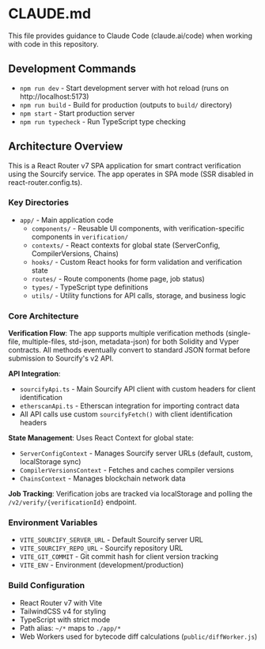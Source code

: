 # CLAUDE.md

This file provides guidance to Claude Code (claude.ai/code) when working with code in this repository.

## Development Commands

- `npm run dev` - Start development server with hot reload (runs on http://localhost:5173)
- `npm run build` - Build for production (outputs to `build/` directory)
- `npm start` - Start production server
- `npm run typecheck` - Run TypeScript type checking

## Architecture Overview

This is a React Router v7 SPA application for smart contract verification using the Sourcify service. The app operates in SPA mode (SSR disabled in react-router.config.ts).

### Key Directories

- `app/` - Main application code
  - `components/` - Reusable UI components, with verification-specific components in `verification/`
  - `contexts/` - React contexts for global state (ServerConfig, CompilerVersions, Chains)
  - `hooks/` - Custom React hooks for form validation and verification state
  - `routes/` - Route components (home page, job status)
  - `types/` - TypeScript type definitions
  - `utils/` - Utility functions for API calls, storage, and business logic

### Core Architecture

**Verification Flow**: The app supports multiple verification methods (single-file, multiple-files, std-json, metadata-json) for both Solidity and Vyper contracts. All methods eventually convert to standard JSON format before submission to Sourcify's v2 API.

**API Integration**: 
- `sourcifyApi.ts` - Main Sourcify API client with custom headers for client identification
- `etherscanApi.ts` - Etherscan integration for importing contract data
- All API calls use custom `sourcifyFetch()` with client identification headers

**State Management**: Uses React Context for global state:
- `ServerConfigContext` - Manages Sourcify server URLs (default, custom, localStorage sync)
- `CompilerVersionsContext` - Fetches and caches compiler versions
- `ChainsContext` - Manages blockchain network data

**Job Tracking**: Verification jobs are tracked via localStorage and polling the `/v2/verify/{verificationId}` endpoint.

### Environment Variables

- `VITE_SOURCIFY_SERVER_URL` - Default Sourcify server URL
- `VITE_SOURCIFY_REPO_URL` - Sourcify repository URL
- `VITE_GIT_COMMIT` - Git commit hash for client version tracking
- `VITE_ENV` - Environment (development/production)

### Build Configuration

- React Router v7 with Vite
- TailwindCSS v4 for styling
- TypeScript with strict mode
- Path alias: `~/*` maps to `./app/*`
- Web Workers used for bytecode diff calculations (`public/diffWorker.js`)